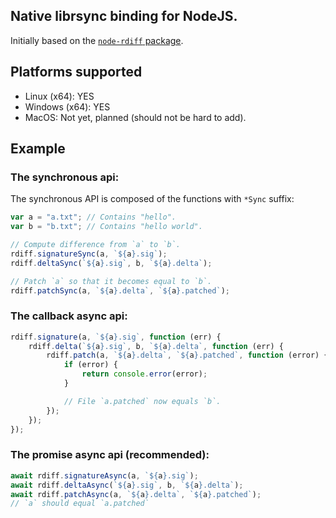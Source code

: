 ## Native librsync binding for NodeJS.

Initially based on the [`node-rdiff` package](https://www.npmjs.com/package/node-rdiff).

## Platforms supported

-   Linux (x64): YES
-   Windows (x64): YES
-   MacOS: Not yet, planned (should not be hard to add).

## Example

### The synchronous api:

The synchronous API is composed of the functions with `*Sync` suffix:

```js
var a = "a.txt"; // Contains "hello".
var b = "b.txt"; // Contains "hello world".

// Compute difference from `a` to `b`.
rdiff.signatureSync(a, `${a}.sig`);
rdiff.deltaSync(`${a}.sig`, b, `${a}.delta`);

// Patch `a` so that it becomes equal to `b`.
rdiff.patchSync(a, `${a}.delta`, `${a}.patched`);
```

### The callback async api:

```js
rdiff.signature(a, `${a}.sig`, function (err) {
    rdiff.delta(`${a}.sig`, b, `${a}.delta`, function (err) {
        rdiff.patch(a, `${a}.delta`, `${a}.patched`, function (error) {
            if (error) {
                return console.error(error);
            }

            // File `a.patched` now equals `b`.
        });
    });
});
```

### The promise async api (recommended):

```js
await rdiff.signatureAsync(a, `${a}.sig`);
await rdiff.deltaAsync(`${a}.sig`, b, `${a}.delta`);
await rdiff.patchAsync(a, `${a}.delta`, `${a}.patched`);
// `a` should equal `a.patched`
```

